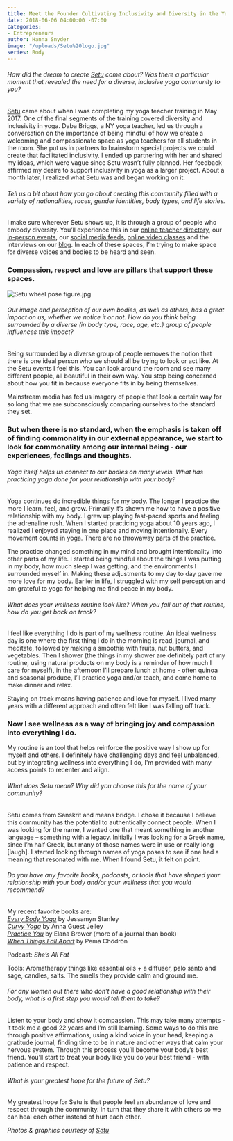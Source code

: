 ```yaml
---
title: Meet the Founder Cultivating Inclusivity and Diversity in the Yoga Community
date: 2018-06-06 04:00:00 -07:00
categories:
- Entrepreneurs
author: Hanna Snyder
image: "/uploads/Setu%20logo.jpg"
series: Body
---
```




###### How did the dream to create [Setu](https://setu.yoga/) come about? Was there a particular moment that revealed the need for a diverse, inclusive yoga community to you?

[Setu](https://setu.yoga/) came about when I was completing my yoga teacher training in May 2017. One of the final segments of the training covered diversity and inclusivity in yoga. Daba Briggs, a NY yoga teacher, led us through a conversation on the importance of being mindful of how we create a welcoming and compassionate space as yoga teachers for all students in the room. She put us in partners to brainstorm special projects we could create that facilitated inclusivity. I ended up partnering with her and shared my ideas, which were vague since Setu wasn’t fully planned. Her feedback affirmed my desire to support inclusivity in yoga as a larger project. About a month later, I realized what Setu was and began working on it.

###### Tell us a bit about how you go about creating this community filled with a variety of nationalities, races, gender identities, body types, and life stories.

I make sure wherever Setu shows up, it is through a group of people who embody diversity. You’ll experience this in our [online teacher directory](https://setu.yoga/), our [in-person events](https://setu.yoga/events/), our [social media feeds](https://www.instagram.com/setucommunity/), [online video classes](https://setu.yoga/videos/) and the interviews on our [blog](https://setu.yoga/blog/). In each of these spaces, I’m trying to make space for diverse voices and bodies to be heard and seen. 

### Compassion, respect and love are pillars that support these spaces. 

![Setu wheel pose figure.jpg](/uploads/Setu%20wheel%20pose%20figure.jpg)

###### Our image and perception of our own bodies, as well as others, has a great impact on us, whether we notice it or not. How do you think being surrounded by a diverse (in body type, race, age, etc.) group of people influences this impact?

Being surrounded by a diverse group of people removes the notion that there is one ideal person who we should all be trying to look or act like. At the Setu events I feel this. You can look around the room and see many different people, all beautiful in their own way. You stop being concerned about how you fit in because everyone fits in by being themselves. 

Mainstream media has fed us imagery of people that look a certain way for so long that we are subconsciously comparing ourselves to the standard they set. 

### But when there is no standard, when the emphasis is taken off of finding commonality in our external appearance, we start to look for commonality among our internal being - our experiences, feelings and thoughts.

###### Yoga itself helps us connect to our bodies on many levels. What has practicing yoga done for your relationship with your body?

Yoga continues do incredible things for my body. The longer I practice the more I learn, feel, and grow. Primarily it’s shown me how to have a positive relationship with my body. I grew up playing fast-paced sports and feeling the adrenaline rush. When I started practicing yoga about 10 years ago, I realized I enjoyed staying in one place and moving intentionally. Every movement counts in yoga. There are no throwaway parts of the practice. 

The practice changed something in my mind and brought intentionality into other parts of my life. I started being mindful about the things I was putting in my body, how much sleep I was getting, and the environments I surrounded myself in. Making these adjustments to my day to day gave me more love for my body. Earlier in life, I struggled with my self perception and am grateful to yoga for helping me find peace in my body.

###### What does your wellness routine look like? When you fall out of that routine, how do you get back on track?

I feel like everything I do is part of my wellness routine. An ideal wellness day is one where the first thing I do in the morning is read, journal, and meditate, followed by making a smoothie with fruits, nut butters, and vegetables. Then I shower (the things in my shower are definitely part of my routine, using natural products on my body is a reminder of how much I care for myself), in the afternoon I’ll prepare lunch at home - often quinoa and seasonal produce, I’ll practice yoga and/or teach, and come home to make dinner and relax. 

Staying on track means having patience and love for myself. I lived many years with a different approach and often felt like I was falling off track. 

### Now I see wellness as a way of bringing joy and compassion into everything I do. 

My routine is an tool that helps reinforce the positive way I show up for myself and others. I definitely have challenging days and feel unbalanced, but by integrating wellness into everything I do, I'm provided with many access points to recenter and align.

###### What does Setu mean? Why did you choose this for the name of your community?

Setu comes from Sanskrit and means bridge. I chose it because I believe this community has the potential to authentically connect people. When I was looking for the name, I wanted one that meant something in another language – something with a legacy. Initially I was looking for a Greek name, since I’m half Greek, but many of those names were in use or really long [laugh]. I started looking through names of yoga poses to see if one had a meaning that resonated with me. When I found Setu, it felt on point.

###### Do you have any favorite books, podcasts, or tools that have shaped your relationship with your body and/or your wellness that you would recommend?

My recent favorite books are:  
_[Every Body Yoga](https://www.amazon.com/Every-Body-Yoga-Fear-Body/dp/0761193111)_ by Jessamyn Stanley  
_[Curvy Yoga](https://www.amazon.com/Curvy-Yoga%C2%AE-Love-Yourself-Little/dp/1454920661)_ by Anna Guest Jelley  
_[Practice You](https://www.amazon.com/Practice-You-Journal-Elena-Brower/dp/162203922X/ref=sr_1_1?ie=UTF8&qid=1527804153&sr=8-1&keywords=practicing+you&dpID=510HVo1PgaL&preST=_SX218_BO1,204,203,200_QL40_&dpSrc=srch)_ by Elana Brower (more of a journal than book)  
_[When Things Fall Apart](https://www.amazon.com/When-Things-Fall-Apart-Difficult/dp/1611803438/ref=sr_1_1?ie=UTF8&qid=1527804181&sr=8-1&keywords=when+things+fall+apart&dpID=51CBNUl8u8L&preST=_SY291_BO1,204,203,200_QL40_&dpSrc=srch)_ by Pema Chödrön

Podcast: _She’s All Fat_ 

Tools: Aromatherapy things like essential oils + a diffuser, palo santo and sage, candles, salts. The smells they provide calm and ground me.

###### For any women out there who don’t have a good relationship with their body, what is a first step you would tell them to take?

Listen to your body and show it compassion. This may take many attempts - it took me a good 22 years and I’m still learning. Some ways to do this are through positive affirmations, using a kind voice in your head, keeping a gratitude journal, finding time to be in nature and other ways that calm your nervous system. Through this process you’ll become your body’s best friend. You’ll start to treat your body like you do your best friend - with patience and respect. 

###### What is your greatest hope for the future of Setu?

My greatest hope for Setu is that people feel an abundance of love and respect through the community. In turn that they share it with others so we can heal each other instead of hurt each other. 
 
_Photos & graphics courtesy of [Setu](https://setu.yoga/)_